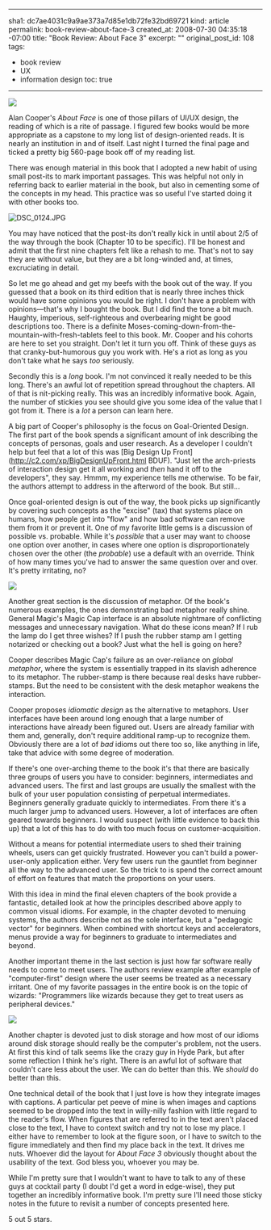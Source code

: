 ----- 
sha1: dc7ae4031c9a9ae373a7d85e1db72fe32bd69721
kind: article
permalink: book-review-about-face-3
created_at: 2008-07-30 04:35:18 -07:00
title: "Book Review: About Face 3"
excerpt: ""
original_post_id: 108
tags: 
- book review
- UX
- information design
toc: true
-----
<a href="http://www.amazon.com/About-Face-Essentials-Interaction-Design/dp/0470084111%3FSubscriptionId%3D0PZ7TM66EXQCXFVTMTR2%26tag%3Dhttplivollmne-20%26linkCode%3Dxm2%26camp%3D2025%26creative%3D165953%26creativeASIN%3D0470084111"><img src="http://ecx.images-amazon.com/images/I/41PoEitkH1L._SL160_.jpg" class="left"/></a>

Alan Cooper's _About Face_ is one of those pillars of UI/UX design, the reading of which is a rite of passage. I figured few books would be more appropriate as a capstone to my long list of design-oriented reads. It is nearly an institution in and of itself. Last night I turned the final page and ticked a pretty big 560-page book off of my reading list.

There was enough material in this book that I adopted a new habit of using small post-its to mark important passages. This was helpful not only in referring back to earlier material in the book, but also in cementing some of the concepts in my head. This practice was so useful I've started doing it with other books too.

![DSC_0124.JPG](http://livollmers.net/wp-content/uploads/2008/07/dsc-0124.jpg)

You may have noticed that the post-its don't really kick in until about 2/5 of the way through the book (Chapter 10 to be specific). I'll be honest and admit that the first nine chapters felt like a rehash to me. That's not to say they are without value, but they are a bit long-winded and, at times, excruciating in detail.

So let me go ahead and get my beefs with the book out of the way. If you guessed that a book on its third edition that is nearly three inches thick would have some opinions you would be right. I don't have a problem with opinions&mdash;that's why I bought the book. But I did find the tone a bit much. Haughty, imperious, self-righteous and overbearing might be good descriptions too. There is a definite Moses-coming-down-from-the-mountain-with-fresh-tablets feel to this book. Mr. Cooper and his cohorts are here to set you straight. Don't let it turn you off. Think of these guys as that cranky-but-humorous guy you work with. He's a riot as long as you don't take what he says _too_ seriously.

Secondly this is a _long_ book. I'm not convinced it really needed to be this long. There's an awful lot of repetition spread throughout the chapters. All of that is nit-picking really. This was an incredibly informative book. Again, the number of stickies you see should give you some idea of the value that I got from it. There is a _lot_ a person can learn here.

A big part of Cooper's philosophy is the focus on Goal-Oriented Design. The first part of the book spends a significant amount of ink describing the concepts of personas, goals and user research. As a developer I couldn't help but feel that a lot of this was [Big Design Up Front](http://c2.com/xp/BigDesignUpFront.html BDUF). "Just let the arch-priests of interaction design get it all working and _then_ hand it off to the developers", they say. Hmmm, my experience tells me otherwise. To be fair, the authors attempt to address in the afterword of the book. But still...

Once goal-oriented design is out of the way, the book picks up significantly by covering such concepts as the "excise" (tax) that systems place on humans, how people get into "flow" and how bad software can remove them from it or prevent it. One of my favorite little gems is a discussion of possible vs. probable. While it's _possible_ that a user may want to choose one option over another, in cases where one option is disproportionately chosen over the other (the _probable_) use a default with an override. Think of how many times you've had to answer the same question over and over. It's pretty irritating, no?

<img src="http://upload.wikimedia.org/wikipedia/en/thumb/6/69/Magic_Cap_OS.gif/300px-Magic_Cap_OS.gif" class="left"/>

Another great section is the discussion of metaphor. Of the book's numerous examples, the ones demonstrating bad metaphor really shine. General Magic's Magic Cap interface is an absolute nightmare of conflicting messages and unnecessary navigation. What do these icons mean? If I rub the lamp do I get three wishes? If I push the rubber stamp am I getting notarized or checking out a book? Just what the hell is going on here?

Cooper describes Magic Cap's failure as an over-reliance on _global metaphor_, where the system is essentially trapped in its slavish adherence to its metaphor. The rubber-stamp is there because real desks have rubber-stamps. But the need to be consistent with the desk metaphor weakens the interaction.

Cooper proposes _idiomatic design_ as the alternative to metaphors. User interfaces have been around long enough that a large number of interactions have already been figured out. Users are already familiar with them and, generally, don't require additional ramp-up to recognize them. Obviously there are a lot of _bad_ idioms out there too so, like anything in life, take that advice with some degree of moderation.

If there's one over-arching theme to the book it's that there are basically three groups of users you have to consider: beginners, intermediates and advanced users. The first and last groups are usually the smallest with the bulk of your user population consisting of perpetual intermediates. Beginners generally graduate quickly to intermediates. From there it's a much larger jump to advanced users. However, a lot of interfaces are often geared towards beginners. I would suspect (with little evidence to back this up) that a lot of this has to do with too much focus on customer-acquisition.

Without a means for potential intermediate users to shed their training wheels, users can get quickly frustrated. However you can't build a power-user-only application either. Very few users run the gauntlet from beginner all the way to the advanced user. So the trick to is spend the correct amount of effort on features that match the proportions on your users.

With this idea in mind the final eleven chapters of the book provide a fantastic, detailed look at how the principles described above apply to common visual idioms. For example, in the chapter devoted to menuing systems, the authors describe not as the sole interface, but a "pedagogic vector" for beginners. When combined with shortcut keys and accelerators, menus provide a way for beginners to graduate to intermediates and beyond.

Another important theme in the last section is just how far software really needs to come to meet users. The authors review example after example of "computer-first" design where the user seems be treated as a necessary irritant. One of my favorite passages in the entire book is on the topic of wizards: "Programmers like wizards because they get to treat users as peripheral devices."

<img src="http://farm4.static.flickr.com/3108/2694787797_3c7d0ffb93_m.jpg" class="left"/>

Another chapter is devoted just to disk storage and how most of our idioms around disk storage should really be the computer's problem, not the users. At first this kind of talk seems like the crazy guy in Hyde Park, but after some reflection I think he's right. There is an awful lot of software that couldn't care less about the user. We can do better than this. We _should_ do better than this.

One technical detail of the book that I just love is how they integrate images with captions. A particular pet peeve of mine is when images and captions seemed to be dropped into the text in willy-nilly fashion with little regard to the reader's flow. When figures that are referred to in the text aren't placed close to the text, I have to context switch and try not to lose my place. I either have to remember to look at the figure soon, or I have to switch to the figure immediately and then find my place back in the text. It drives me nuts. Whoever did the layout for _About Face 3_ obviously thought about the usability of the text. God bless you, whoever you may be.

While I'm pretty sure that I wouldn't want to have to talk to any of these guys at cocktail party (I doubt I'd get a word in edge-wise), they put together an incredibly informative book. I'm pretty sure I'll need those sticky notes in the future to revisit a number of concepts presented here.

5 out 5 stars.

